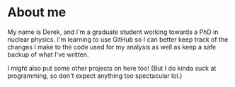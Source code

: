 # About me

My name is Derek, and I'm a graduate student working towards a PhD in nuclear physics. I'm learning to use GitHub so I can better keep track of the changes I make to the code used for my analysis as well as keep a safe backup of what I've written.

I might also put some other projects on here too! (But I do kinda suck at programming, so don't expect anything too spectacular lol.)
